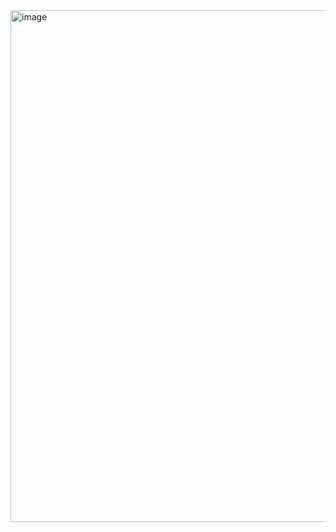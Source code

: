 <img width="819" alt="image" src="https://github.com/user-attachments/assets/2ee3606e-e087-43e3-8bf5-03593eca5191" />
